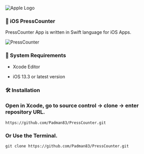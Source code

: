 ![Apple Logo](https://user-images.githubusercontent.com/45048950/73131198-bca1e580-4041-11ea-8f8d-ebfd844f0e64.png) 

### 📱 iOS PressCounter

PressCounter App is written in Swift language for iOS Apps.

![PressCounter](https://user-images.githubusercontent.com/45048950/74591290-af30b780-5051-11ea-93de-7d8b997667b5.gif)

### 🧰 System Requirements

* Xcode Editor

* iOS 13.3 or latest version

### 🛠️ Installation

### Open in Xcode, go to source control -> clone -> enter repository URL.

```
https://github.com/Padman83/PressCounter.git
```

### Or Use the Terminal.

```
git clone https://github.com/Padman83/PressCounter.git
```
